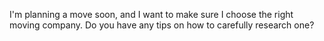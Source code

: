 I'm planning a move soon, and I want to make sure I choose the right moving company. Do you have any tips on how to carefully research one?
